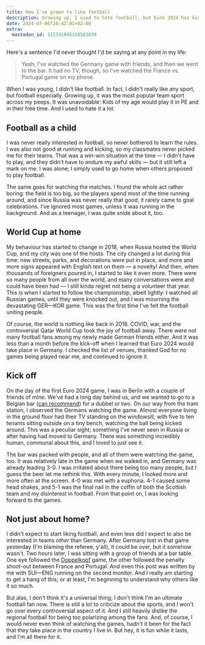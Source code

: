 ```yaml
---
title: How I've grown to like football
description: Growing up, I used to hate football, but Euro 2024 has kind of changed me.
date: 2024-07-06T20:42:01+02:00
extra:
  mastodon_id: 112741045310503839
---
```


Here's a sentence I'd never thought I'd be saying at any point in my life:

> Yeah, I've watched the Germany game with friends, and then we went to the bar. It had no TV, though, so I've watched the France vs. Portugal game on my phone.

When I was young, I didn't like football. In fact, I didn't really like any sport, but football especially. Growing up, it was the most popular team sport across my peeps. It was unavoidable: Kids of my age would play it in PE and in their free time. And I used to hate it a lot.

## Football as a child

I was never really interested in football, so never bothered to learn the rules. I was also not good at running and kicking, so my classmates never picked me for their teams. That was a win-win situation at the time — I didn't have to play, and they didn't have to endure my awful skills — but it still left a mark on me. I was alone; I simply used to go home when others proposed to play football.

The same goes for watching the matches. I found the whole act rather boring: the field is too big, so the players spend most of the time running around, and since Russia was never really that good, it rarely came to goal celebrations. I've ignored most games, unless it was running in the background. And as a teenager, I was quite snide about it, too.

## World Cup at home

My behaviour has started to change in 2018, when Russia hosted the World Cup, and my city was one of the hosts. The city changed a lot during this time: new streets, parks, and decorations were put in place, and more and more signs appeared with English text on them — a novelty! And then, when thousands of foreigners poured in, I started to like it even more. There were so many people from all over the world, and many conversations were and could have been had — I still kinda regret not being a volunteer that year. This is when I started to follow the championship, albeit lightly: I watched all Russian games, until they were knocked out, and I was mourning the devastating GER—KOR game. This was the first time I've felt the football uniting people.

Of course, the world is nothing like back in 2018. COVID, war, and the controversial Qatar World Cup took the joy of football away. There were not many football fans among my newly made German friends either. And it was less than a month before the kick-off when I learned that Euro 2024 would take place in Germany. I checked the list of venues, thanked God for no games being played near me, and continued to ignore it.

## Kick off

On the day of the first Euro 2024 game, I was in Berlin with a couple of friends of mine. We've had a long day behind us, and we wanted to go to a Belgian bar ([can recommend](https://maps.app.goo.gl/JLuFWB2vLTfJMKir9)) for a dubbel or two. On our way from the tram station, I observed the Germans watching the game. Almost everyone living in the ground floor had their TV standing on the windowsill, with five to ten tenants sitting outside on a tiny bench, watching the ball being kicked around. This was a peculiar sight; something I've never seen in Russia or after having had moved to Germany. There was something incredibly human, communal about this, and I loved to just see it.

The bar was packed with people, and all of them were watching the game, too. It was relatively late in the game when we walked in, and Germany was already leading 3-0. I was irritated about there being too many people, but I guess the beer let me rethink this. With every minute, I looked more and more often at the screen. 4-0 was met with a euphoria. 4-1 caused some head shakes, and 5-1 was the final nail in the coffin of both the Scottish team and my disinterest in football. From that point on, I was looking forward to the games.

## Not just about home?

I didn't expect to start liking football, and even less did I expect to also be interested in teams _other_ than Germany. After Germany lost in that game yesterday (I'm blaming the referee, y'all), it could be over, but it somehow wasn't. Two hours later, I was sitting with a group of friends at a bar table. One eye followed the [Doppelkopf](https://en.wikipedia.org/wiki/Doppelkopf) game, the other followed the penalty shoot-out between France and Portugal. And even this post was written by me with SUI—ENG running on the second monitor. And I really am starting to get a hang of this; or at least, I'm beginning to understand why others like it so much.

But alas, I don't think it's a universal thing; I don't think I'm an ultimate football fan now. There is still a lot to criticize about the sports, and I won't go over every controversial aspect of it. And I still heavily dislike the regional football for being too polarizing among the fans. And, of course, I would never even think of watching the games, hadn't it been for the fact that they take place in the country I live in. But hey, it is fun while it lasts, and I'm all there for it.
